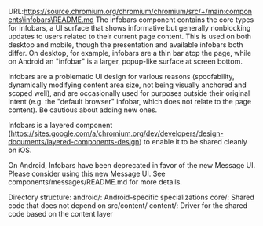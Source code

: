 URL:https://source.chromium.org/chromium/chromium/src/+/main:components\infobars\README.md
The infobars component contains the core types for infobars, a UI surface that
shows informative but generally nonblocking updates to users related to their
current page content.  This is used on both desktop and mobile, though the
presentation and available infobars both differ.  On desktop, for example,
infobars are a thin bar atop the page, while on Android an "infobar" is a
larger, popup-like surface at screen bottom.

Infobars are a problematic UI design for various reasons (spoofability,
dynamically modifying content area size, not being visually anchored and scoped
well), and are occasionally used for purposes outside their original intent
(e.g. the "default browser" infobar, which does not relate to the page content).
Be cautious about adding new ones.

Infobars is a layered component
(https://sites.google.com/a/chromium.org/dev/developers/design-documents/layered-components-design)
to enable it to be shared cleanly on iOS.

On Android, Infobars have been deprecated in favor of the new Message UI.
Please consider using this new Message UI.
See components/messages/README.md for more details.

Directory structure:
android/: Android-specific specializations
core/: Shared code that does not depend on src/content/
content/: Driver for the shared code based on the content layer
